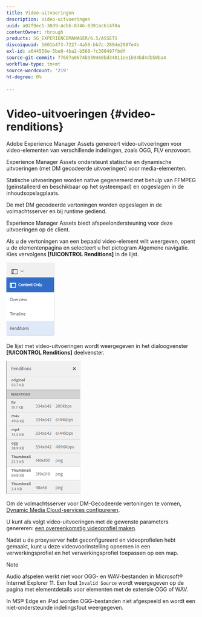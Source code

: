 ```yaml
---
title: Video-uitvoeringen
description: Video-uitvoeringen
uuid: a02f9ec1-30d9-4cbb-8746-8391ac614f0a
contentOwner: rbrough
products: SG_EXPERIENCEMANAGER/6.5/ASSETS
discoiquuid: 1601b473-7227-4a56-bb7c-289de2987e4b
exl-id: a644558e-5be9-4ba2-b560-fc300497fbdf
source-git-commit: 77687a0674b939460bd34011ee1b94bd4db50ba4
workflow-type: tm+mt
source-wordcount: '219'
ht-degree: 0%

---
```


# Video-uitvoeringen {#video-renditions}

Adobe Experience Manager Assets genereert video-uitvoeringen voor video-elementen van verschillende indelingen, zoals OGG, FLV enzovoort.

Experience Manager Assets ondersteunt statische en dynamische uitvoeringen (met DM gecodeerde uitvoeringen) voor media-elementen.

Statische uitvoeringen worden native gegenereerd met behulp van FFMPEG (geïnstalleerd en beschikbaar op het systeempad) en opgeslagen in de inhoudsopslagplaats.

De met DM gecodeerde vertoningen worden opgeslagen in de volmachtsserver en bij runtime gediend.

Experience Manager Assets biedt afspeelondersteuning voor deze uitvoeringen op de client.

Als u de vertoningen van een bepaald video-element wilt weergeven, opent u de elementenpagina en selecteert u het pictogram Algemene navigatie. Kies vervolgens **[!UICONTROL Renditions]** in de lijst.

![chlimage_1-478](assets/chlimage_1-478.png)

De lijst met video-uitvoeringen wordt weergegeven in het dialoogvenster **[!UICONTROL Renditions]** deelvenster.

![chlimage_1-479](assets/chlimage_1-479.png)

Om de volmachtsserver voor DM-Gecodeerde vertoningen te vormen, [Dynamic Media Cloud-services configureren](config-dynamic.md).

U kunt als volgt video-uitvoeringen met de gewenste parameters genereren: [een overeenkomstig videoprofiel maken](video-profiles.md).

Nadat u de proxyserver hebt geconfigureerd en videoprofielen hebt gemaakt, kunt u deze videovoorinstelling opnemen in een verwerkingsprofiel en het verwerkingsprofiel toepassen op een map.

>[!NOTE]
>
>Audio afspelen werkt niet voor OGG- en WAV-bestanden in Microsoft® Internet Explorer 11. Een fout `Invalid Source` wordt weergegeven op de pagina met elementdetails voor elementen met de extensie OGG of WAV.
>
>In MS® Edge en iPad worden OGG-bestanden niet afgespeeld en wordt een niet-ondersteunde indelingsfout weergegeven.
